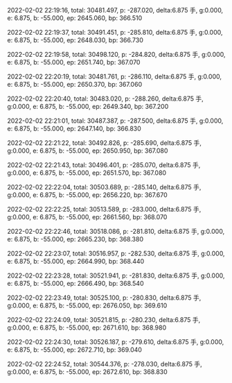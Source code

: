 2022-02-02 22:19:16, total: 30481.497, p: -287.020, delta:6.875 手, g:0.000, e: 6.875, b: -55.000, ep: 2645.060, bp: 366.510

2022-02-02 22:19:37, total: 30491.451, p: -285.810, delta:6.875 手, g:0.000, e: 6.875, b: -55.000, ep: 2648.030, bp: 366.730

2022-02-02 22:19:58, total: 30498.120, p: -284.820, delta:6.875 手, g:0.000, e: 6.875, b: -55.000, ep: 2651.740, bp: 367.070

2022-02-02 22:20:19, total: 30481.761, p: -286.110, delta:6.875 手, g:0.000, e: 6.875, b: -55.000, ep: 2650.370, bp: 367.060

2022-02-02 22:20:40, total: 30483.020, p: -288.260, delta:6.875 手, g:0.000, e: 6.875, b: -55.000, ep: 2649.340, bp: 367.200

2022-02-02 22:21:01, total: 30487.387, p: -287.500, delta:6.875 手, g:0.000, e: 6.875, b: -55.000, ep: 2647.140, bp: 366.830

2022-02-02 22:21:22, total: 30492.826, p: -285.690, delta:6.875 手, g:0.000, e: 6.875, b: -55.000, ep: 2650.950, bp: 367.080

2022-02-02 22:21:43, total: 30496.401, p: -285.070, delta:6.875 手, g:0.000, e: 6.875, b: -55.000, ep: 2651.570, bp: 367.080

2022-02-02 22:22:04, total: 30503.689, p: -285.140, delta:6.875 手, g:0.000, e: 6.875, b: -55.000, ep: 2656.220, bp: 367.670

2022-02-02 22:22:25, total: 30513.589, p: -283.000, delta:6.875 手, g:0.000, e: 6.875, b: -55.000, ep: 2661.560, bp: 368.070

2022-02-02 22:22:46, total: 30518.086, p: -281.810, delta:6.875 手, g:0.000, e: 6.875, b: -55.000, ep: 2665.230, bp: 368.380

2022-02-02 22:23:07, total: 30516.957, p: -282.530, delta:6.875 手, g:0.000, e: 6.875, b: -55.000, ep: 2664.990, bp: 368.440

2022-02-02 22:23:28, total: 30521.941, p: -281.830, delta:6.875 手, g:0.000, e: 6.875, b: -55.000, ep: 2666.490, bp: 368.540

2022-02-02 22:23:49, total: 30525.100, p: -280.830, delta:6.875 手, g:0.000, e: 6.875, b: -55.000, ep: 2676.050, bp: 369.610

2022-02-02 22:24:09, total: 30521.815, p: -280.230, delta:6.875 手, g:0.000, e: 6.875, b: -55.000, ep: 2671.610, bp: 368.980

2022-02-02 22:24:30, total: 30526.187, p: -279.610, delta:6.875 手, g:0.000, e: 6.875, b: -55.000, ep: 2672.710, bp: 369.040

2022-02-02 22:24:52, total: 30544.376, p: -278.030, delta:6.875 手, g:0.000, e: 6.875, b: -55.000, ep: 2672.610, bp: 368.830